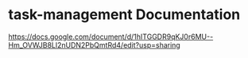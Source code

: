 # task-management Documentation
https://docs.google.com/document/d/1hITGGDR9qKJ0r6MU--Hm_OVWJB8Ll2nUDN2PbQmtRd4/edit?usp=sharing
